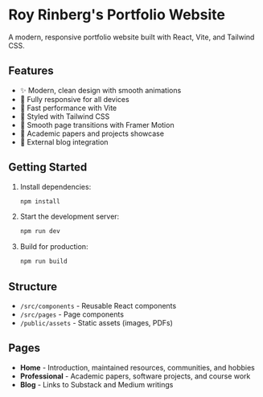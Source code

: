 # Roy Rinberg's Portfolio Website

A modern, responsive portfolio website built with React, Vite, and Tailwind CSS.

## Features

- ✨ Modern, clean design with smooth animations
- 📱 Fully responsive for all devices
- 🚀 Fast performance with Vite
- 🎨 Styled with Tailwind CSS
- 🔄 Smooth page transitions with Framer Motion
- 📄 Academic papers and projects showcase
- 🔗 External blog integration

## Getting Started

1. Install dependencies:
   ```bash
   npm install
   ```

2. Start the development server:
   ```bash
   npm run dev
   ```

3. Build for production:
   ```bash
   npm run build
   ```

## Structure

- `/src/components` - Reusable React components
- `/src/pages` - Page components
- `/public/assets` - Static assets (images, PDFs)

## Pages

- **Home** - Introduction, maintained resources, communities, and hobbies
- **Professional** - Academic papers, software projects, and course work
- **Blog** - Links to Substack and Medium writings